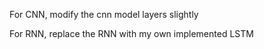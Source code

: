 For CNN, modify the cnn model layers slightly 

For RNN, replace the RNN with my own implemented LSTM
